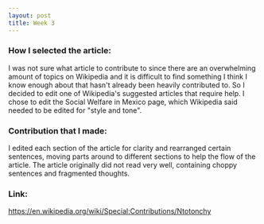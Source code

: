 ```yaml
---
layout: post
title: Week 3
---
```


### How I selected the article:

I was not sure what article to contribute to since there are an overwhelming amount of topics on Wikipedia and it is difficult to find something I think I know enough about that hasn't already been heavily contributed to. So I decided to edit one of Wikipedia's suggested articles that require help. I chose to edit the Social Welfare in Mexico page, which Wikipedia said needed to be edited for "style and tone".

### Contribution that I made:

I edited each section of the article for clarity and rearranged certain sentences, moving parts around to different sections to help the flow of the article. The article originally did not read very well, containing choppy sentences and fragmented thoughts.

### Link:

https://en.wikipedia.org/wiki/Special:Contributions/Ntotonchy
